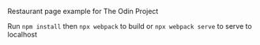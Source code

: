 Restaurant page example for The Odin Project

Run `npm install` then `npx webpack` to build or `npx webpack serve` to serve to localhost